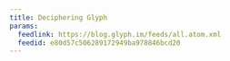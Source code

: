 ```yaml
---
title: Deciphering Glyph
params:
  feedlink: https://blog.glyph.im/feeds/all.atom.xml
  feedid: e80d57c506289172949ba978846bcd20
---
```

